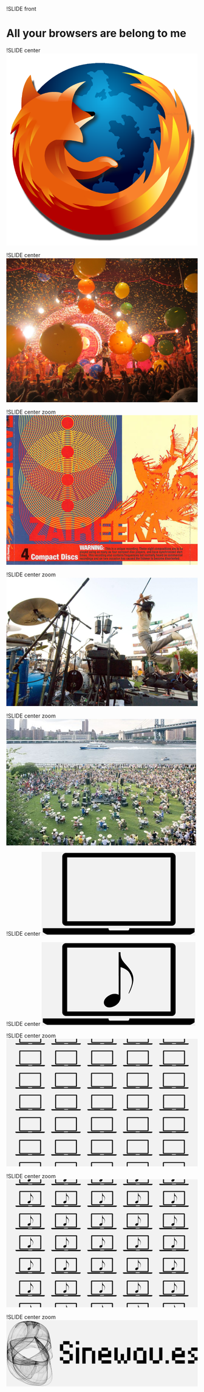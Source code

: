 !SLIDE front
# All your browsers are belong to me


!SLIDE center
![Firefox](extra-firefox.png)


!SLIDE center
![The Flaming Lips](flaming-lips-live.jpg)


!SLIDE center zoom
![](Flaming-Lips-Zaireeka-Front-Cover-33755.jpg)


!SLIDE center zoom
![Boredoms](boredoms.jpg)


!SLIDE center zoom
![Boadrum 77](boadrum_500.jpg)


!SLIDE center
![Laptop](laptop.png)


!SLIDE center
![Laptop](laptop-note.png)


!SLIDE center zoom
![Laptop grid](laptop-grid.png)


!SLIDE center zoom
![Laptop grid](laptop-grid-note.png)


!SLIDE center zoom
![Sinewaves](sinewaves.png)
